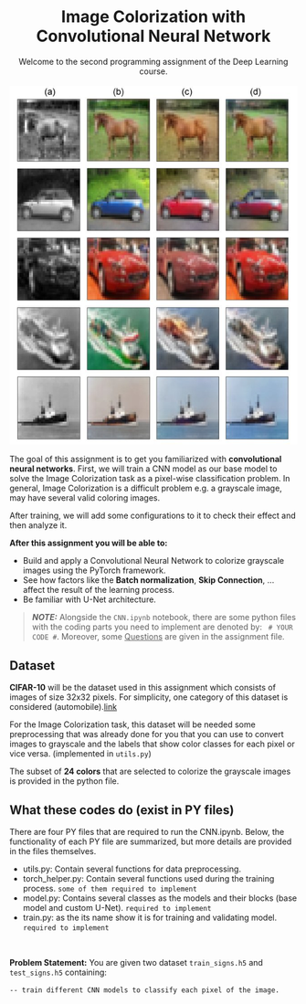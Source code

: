 <h1 align="center">
  Image Colorization with Convolutional Neural Network
</h1>



<p align="center">
  Welcome to the second programming assignment of the Deep Learning course. 
  <br/><br/>
  <img src="images/sample_image_colorization.jpg">
</p>



The goal of this assignment is to get you familiarized with **convolutional neural networks**. 
First, we will train a CNN model as our base model to solve the Image Colorization task as a pixel-wise classification problem. In general, Image Colorization is a difficult problem e.g. a grayscale image, may have several valid coloring images.

After training, we will add some configurations to it to check their effect and then analyze it.


**After this assignment you will be able to:**

 - Build and apply a Convolutional Neural Network to colorize grayscale images using the PyTorch framework.
 - See how factors like the **Batch normalization**, **Skip Connection**, ... affect the result of the learning process.
 - Be familiar with U-Net architecture.



 > **_NOTE:_** Alongside the `CNN.ipynb` notebook, there are some python files with the coding parts you need to implement are denoted by: ``` # YOUR CODE #```. Moreover, some <u>Questions</u> are given in the assignment file. 



## Dataset
 
**CIFAR-10** will be the dataset used in this assignment which consists of images of size 32x32 pixels. For simplicity,  one category of this dataset is considered (automobile).[link](https://www.cs.toronto.edu/~kriz/cifar.html)

For the Image Colorization task, this dataset will be needed some preprocessing that was already done for you that you can use to convert images to grayscale and the labels that show color classes for each pixel or vice versa. (implemented in `utils.py`)

The subset of **24 colors** that are selected to colorize the grayscale images is provided in the python file.




## What these codes do (exist in PY files)

There are four PY files that are required to run the CNN.ipynb. Below, the functionality of each PY file are summarized, but more details are provided in the files themselves.

- utils.py: Contain several functions for data preprocessing.
- torch_helper.py: Contain several functions used during the training process. `some of them required to implement`
- model.py: Contains several classes as the models and their blocks (base model and custom U-Net). `required to implement`
- train.py: as the its name show it is for training and validating model. `required to implement`

<br>

**Problem Statement:** You are given two dataset `train_signs.h5` and `test_signs.h5` containing:

    -- train different CNN models to classify each pixel of the image.

